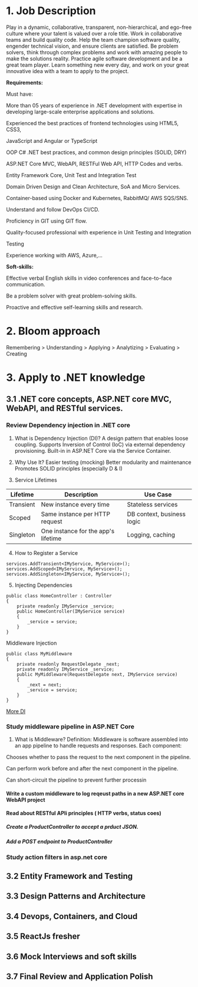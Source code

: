 # 1. Job Description
Play in a dynamic, collaborative, transparent, non-hierarchical, and ego-free culture where your talent is valued over a role title.
Work in collaborative teams and build quality code.
Help the team champion software quality, engender technical vision, and ensure clients are satisfied.
Be problem solvers, think through complex problems and work with amazing people to make the solutions reality.
Practice agile software development and be a great team player.
Learn something new every day, and work on your great innovative idea with a team to apply to the project.

**Requirements:**

Must have:

More than 05 years of experience in .NET development with expertise in developing large-scale enterprise applications and solutions.

Experienced the best practices of frontend technologies using HTML5, CSS3, 

JavaScript and Angular or TypeScript

OOP C# .NET best practices, and common design principles (SOLID, DRY)

ASP.NET Core MVC, WebAPI, RESTFul Web API, HTTP Codes and verbs.

Entity Framework Core, Unit Test and Integration Test

Domain Driven Design and Clean Architecture, SoA and Micro Services.

Container-based using Docker and Kubernetes, RabbitMQ/ AWS SQS/SNS.

Understand and follow DevOps CI/CD.

Proficiency in GIT using GIT flow.

Quality-focused professional with experience in Unit Testing and Integration 

Testing

Experience working with AWS, Azure,...

**Soft-skills:**

Effective verbal English skills in video conferences and face-to-face communication.

Be a problem solver with great problem-solving skills.

Proactive and effective self-learning skills and research.

# 2. Bloom approach

Remembering > Understanding > Applying > Analytizing > Evaluating > Creating

# 3. Apply to .NET knowledge

## 3.1 .NET core concepts, ASP.NET core MVC, WebAPI, and RESTful services.
### Review Dependency injection in .NET core

1. What is Dependency Injection (DI)?
A design pattern that enables loose coupling.
Supports Inversion of Control (IoC) via external dependency provisioning.
Built-in in ASP.NET Core via the Service Container.

2. Why Use It?
Easier testing (mocking)
Better modularity and maintenance
Promotes SOLID principles (especially D & I)

3. Service Lifetimes

| Lifetime  | Description                         | Use Case                   |
| --------- | ----------------------------------- | -------------------------- |
| Transient | New instance every time             | Stateless services         |
| Scoped    | Same instance per HTTP request      | DB context, business logic |
| Singleton | One instance for the app's lifetime | Logging, caching           |

4. How to Register a Service

```
services.AddTransient<IMyService, MyService>();
services.AddScoped<IMyService, MyService>();
services.AddSingleton<IMyService, MyService>();
```

5. Injecting Dependencies
```
public class HomeController : Controller
{
    private readonly IMyService _service;
    public HomeController(IMyService service)
    {
        _service = service;
    }
}
```
Middleware Injection 
```
public class MyMiddleware
{
    private readonly RequestDelegate _next;
    private readonly IMyService _service;
    public MyMiddleware(RequestDelegate next, IMyService service)
    {
        _next = next;
        _service = service;
    }
}
```
[More DI](https://learn.microsoft.com/en-us/aspnet/core/fundamentals/dependency-injection?view=aspnetcore-9.0)

### Study middleware pipeline in ASP.NET Core
1. What is Middleware?
Definition: Middleware is software assembled into an app pipeline to handle requests and responses. Each component:

Chooses whether to pass the request to the next component in the pipeline.

Can perform work before and after the next component in the pipeline.

Can short-circuit the pipeline to prevent further processin
#### Write a custom middleware to log reqeust paths in a new ASP.NET core WebAPI project
#### Read about RESTful APIi principles ( HTTP verbs, status coes)
##### Create a ProductController to accept a prduct JSON.
##### Add a POST endpoint to ProductController
### Study action filters in asp.net core

## 3.2 Entity Framework and Testing
## 3.3 Design Patterns and Architecture
## 3.4 Devops, Containers, and Cloud
## 3.5 ReactJs fresher
## 3.6 Mock Interviews and soft skills
## 3.7 Final Review and Application Polish
